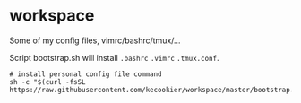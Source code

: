 # workspace
Some of my config files, vimrc/bashrc/tmux/...

Script bootstrap.sh will install `.bashrc` `.vimrc` `.tmux.conf`.
```shell
# install personal config file command
sh -c "$(curl -fsSL https://raw.githubusercontent.com/kecookier/workspace/master/bootstrap.sh)"
```
